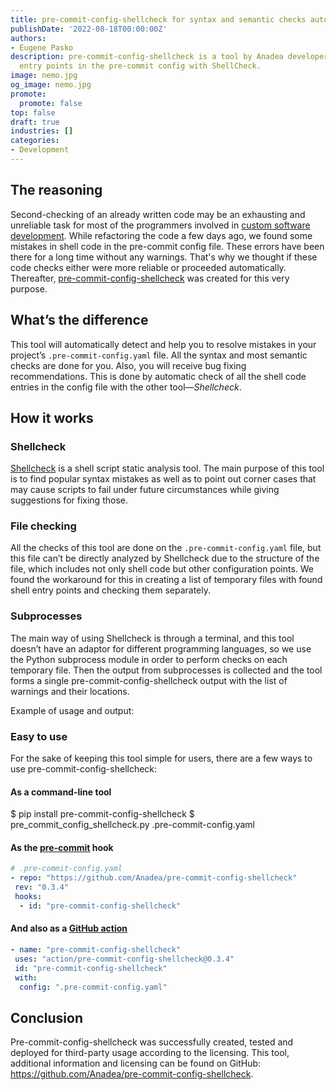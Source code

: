 ```yaml
---
title: pre-commit-config-shellcheck for syntax and semantic checks automation
publishDate: '2022-08-18T00:00:00Z'
authors:
- Eugene Pasko
description: pre-commit-config-shellcheck is a tool by Anadea developers for checking
  entry points in the pre-commit config with ShellCheck.
image: nemo.jpg
og_image: nemo.jpg
promote:
  promote: false
top: false
draft: true
industries: []
categories:
- Development
---
```

## The reasoning
Second-checking of an already written code may be an exhausting and unreliable task for most of the programmers involved in <a href="https://anadea.info/services/custom-software-development" target="_blank">custom software development</a>. While refactoring the code a few days ago, we found some mistakes in shell code in the pre-commit config file. These errors have been there for a long time without any warnings. That's why we thought if these code checks either were more reliable or proceeded automatically. Thereafter, <a href="https://github.com/Anadea/pre-commit-config-shellcheck" target="_blank">pre-commit-config-shellcheck</a> was created for this very purpose.

## What’s the difference
This tool will automatically detect and help you to resolve mistakes in your project’s <code>.pre-commit-config.yaml</code> file. All the syntax and most semantic checks are done for you. Also, you will receive bug fixing recommendations. This is done by automatic check of all the shell code entries in the config file with the other tool—_Shellcheck_.

## How it works
### Shellcheck
<a href="https://github.com/koalaman/shellcheck" target="_blank" rel="nofollow">Shellcheck</a> is a shell script static analysis tool. The main purpose of this tool is to find popular syntax mistakes as well as to point out corner cases that may cause scripts to fail under future circumstances while giving suggestions for fixing those.

### File checking
All the checks of this tool are done on the <code>.pre-commit-config.yaml</code> file, but this file can’t be directly analyzed by Shellcheck due to the structure of the file, which includes not only shell code but other configuration points. We found the workaround for this in creating a list of temporary files with found shell entry points and checking them separately.

### Subprocesses
The main way of using Shellcheck is through a terminal, and this tool doesn’t have an adaptor for different programming languages, so we use the Python subprocess module in order to perform checks on each temporary file. Then the output from subprocesses is collected and the tool forms a single pre-commit-config-shellcheck output with the list of warnings and their locations.

Example of usage and output:

<script id="asciicast-514275" src="https://asciinema.org/a/514275.js" data-cols="100" async></script>

### Easy to use
For the sake of keeping this tool simple for users, there are a few ways to use pre-commit-config-shellcheck:

#### As a command-line tool

  $ pip install pre-commit-config-shellcheck
  $ pre_commit_config_shellcheck.py .pre-commit-config.yaml

#### As the <u><a href="https://pre-commit.com/" target="_blank" rel="_nofollow">pre-commit</a></u> hook

```yaml
# .pre-commit-config.yaml
- repo: "https://github.com/Anadea/pre-commit-config-shellcheck"
 rev: "0.3.4"
 hooks:
  - id: "pre-commit-config-shellcheck"
```

#### And also as a <u><a href="https://github.com/features/actions/" target="_blank" rel="nofollow">GitHub action</a></u>

```yaml
- name: "pre-commit-config-shellcheck"
 uses: "action/pre-commit-config-shellcheck@0.3.4"
 id: "pre-commit-config-shellcheck"
 with:
  config: ".pre-commit-config.yaml"
```

## Conclusion
Pre-commit-config-shellcheck was successfully created, tested and deployed for third-party usage according to the licensing.
This tool, additional information and licensing can be found on GitHub: <a href="https://github.com/Anadea/pre-commit-config-shellcheck" target="_blank">https://github.com/Anadea/pre-commit-config-shellcheck</a>.
